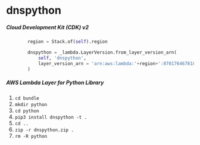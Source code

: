 # dnspython

##### Cloud Development Kit (CDK) v2

```python
        region = Stack.of(self).region

        dnspython = _lambda.LayerVersion.from_layer_version_arn(
            self, 'dnspython',
            layer_version_arn = 'arn:aws:lambda:'+region+':070176467818:layer:dnspython:3'
        )
```

##### AWS Lambda Layer for Python Library

 1. ```cd bundle```
 2. ```mkdir python```
 3. ```cd python```
 4. ```pip3 install dnspython -t .```
 5. ```cd ..```
 6. ```zip -r dnspython.zip .```
 7. ```rm -R python```